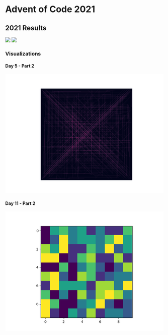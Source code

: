 # Advent of Code 2021
## 2021 Results
![](https://img.shields.io/badge/day%20📅-11-blue)
![](https://img.shields.io/badge/stars%20⭐-22-yellow)

### Visualizations
#### Day 5 - Part 2
![](https://github.com/flomero/AoC/blob/main/2021/5/img.png?raw=true)

#### Day 11 - Part 2
![](https://github.com/flomero/AoC/blob/main/2021/11/animation.gif?raw=true)
